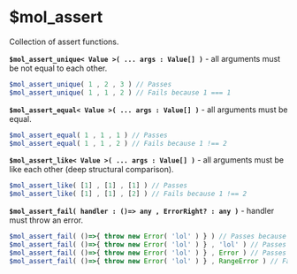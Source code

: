 # $mol_assert

Collection of assert functions.

**`$mol_assert_unique< Value >( ... args : Value[] )`** - all arguments must be not equal to each other.

```typescript
$mol_assert_unique( 1 , 2 , 3 ) // Passes
$mol_assert_unique( 1 , 1 , 2 ) // Fails because 1 === 1
```

**`$mol_assert_equal< Value >( ... args : Value[] )`** - all arguments must be equal.

```typescript
$mol_assert_equal( 1 , 1 , 1 ) // Passes
$mol_assert_equal( 1 , 1 , 2 ) // Fails because 1 !== 2
```

**`$mol_assert_like< Value >( ... args : Value[] )`** - all arguments must be like each other (deep structural comparison).

```typescript
$mol_assert_like( [1] , [1] , [1] ) // Passes
$mol_assert_like( [1] , [1] , [2] ) // Fails because 1 !== 2
```

**`$mol_assert_fail( handler : ()=> any , ErrorRight? : any )`** - handler must throw an error.

```typescript
$mol_assert_fail( ()=>{ throw new Error( 'lol' ) } ) // Passes because throws error
$mol_assert_fail( ()=>{ throw new Error( 'lol' ) } , 'lol' ) // Passes because throws right message
$mol_assert_fail( ()=>{ throw new Error( 'lol' ) } , Error ) // Passes because throws right class
$mol_assert_fail( ()=>{ throw new Error( 'lol' ) } , RangeError ) // Fails because error isn't RangeError
```
